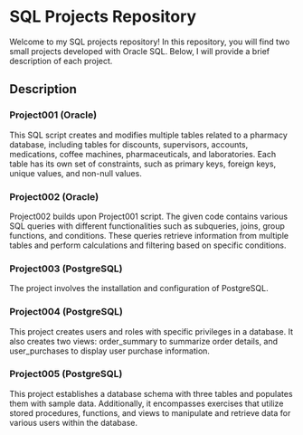 # SQL Projects Repository

Welcome to my SQL projects repository! In this repository, you will find two small projects developed with Oracle SQL. Below, I will provide a brief description of each project.

## Description

### Project001 (Oracle)

This SQL script creates and modifies multiple tables related to a pharmacy database, including tables for discounts, supervisors, accounts, medications, coffee machines, pharmaceuticals, and laboratories. Each table has its own set of constraints, such as primary keys, foreign keys, unique values, and non-null values.

### Project002 (Oracle)

Project002 builds upon Project001 script. The given code contains various SQL queries with different functionalities such as subqueries, joins, group functions, and conditions. These queries retrieve information from multiple tables and perform calculations and filtering based on specific conditions.

### Project003 (PostgreSQL)

The project involves the installation and configuration of PostgreSQL.

### Project004 (PostgreSQL)

This project creates users and roles with specific privileges in a database. It also creates two views: order_summary to summarize order details, and user_purchases to display user purchase information.

### Project005 (PostgreSQL)

This project establishes a database schema with three tables and populates them with sample data. Additionally, it encompasses exercises that utilize stored procedures, functions, and views to manipulate and retrieve data for various users within the database.
